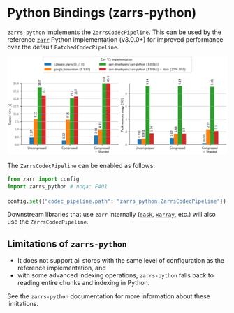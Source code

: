 # Python Bindings (zarrs-python)

`zarrs-python` implements the `ZarrsCodecPipeline`.
This can be used by the reference [`zarr`](https://zarr.readthedocs.io/en/main/) Python implementation (v3.0.0+) for improved performance over the default `BatchedCodecPipeline`.

![benchmark](./zarr_benchmarks/plots/benchmark_roundtrip.svg)

The `ZarrsCodecPipeline` can be enabled as follows:

```python
from zarr import config
import zarrs_python # noqa: F401

config.set({"codec_pipeline.path": "zarrs_python.ZarrsCodecPipeline"})
```

Downstream libraries that use `zarr` internally ([`dask`](https://docs.dask.org/en/stable/index.html), [`xarray`](https://docs.xarray.dev/en/stable/), etc.) will also use the `ZarrsCodecPipeline`.

## Limitations of `zarrs-python`
- It does not support all stores with the same level of configuration as the reference implementation, and
- with some advanced indexing operations, `zarrs-python` falls back to reading entire chunks and indexing in Python.

See the `zarrs-python` documentation for more information about these limitations.
